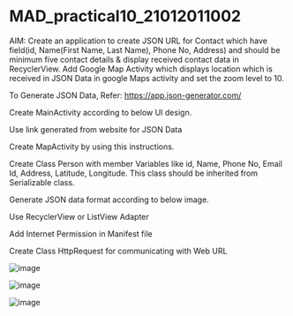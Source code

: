 # MAD_practical10_21012011002

AIM: Create an application to create JSON URL for Contact which have field(id, Name(First Name, Last Name), Phone No, Address) and should be minimum five contact details & display received contact data in RecyclerView. Add Google Map Activity which displays location which is received in JSON Data in google Maps activity and set the zoom level to 10.

To Generate JSON Data, Refer: https://app.json-generator.com/

Create MainActivity according to below UI design.

Use link generated from website for JSON Data

Create MapActivity by using this instructions.

Create Class Person with member Variables like id, Name, Phone No, Email Id, Address, Latitude, Longitude. This class should be inherited from Serializable class.

Generate JSON data format according to below image.

Use RecyclerView or ListView Adapter

Add Internet Permission in  Manifest file

Create Class HttpRequest for communicating with Web URL

![image](https://github.com/Chintan0484/MAD_practical10_21012011002/assets/98694412/196dd11b-02e4-47e0-befb-4520738a8019)

![image](https://github.com/Chintan0484/MAD_practical10_21012011002/assets/98694412/7453a1a2-62db-4042-8198-ab320640ed11)

![image](https://github.com/Chintan0484/MAD_practical10_21012011002/assets/98694412/5710ebd7-40ff-4d45-9e67-bb0476cdb70e)

